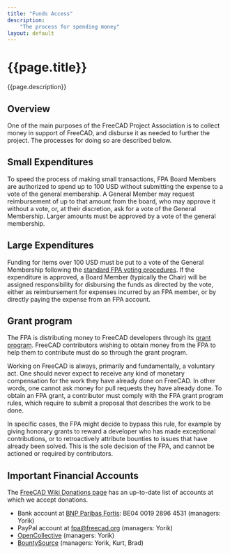 ```yaml
---
title: "Funds Access"
description:
    "The process for spending money"
layout: default
---
```


# {{page.title}}

{{page.description}}

## Overview

One of the main purposes of the FreeCAD Project Association is to collect money in support of FreeCAD, and disburse it as needed to further the project. The processes for doing so are described below.

## Small Expenditures

To speed the process of making small transactions, FPA Board Members are authorized to spend up to 100 USD without submitting the expense to a vote of the general membership. A General Member may request reimbursement of up to that amount from the board, who may approve it without a vote, or, at their discretion, ask for a vote of the General Membership. Larger amounts must be approved by a vote of the general membership.

## Large Expenditures

Funding for items over 100 USD must be put to a vote of the General Membership following the [standard FPA voting procedures](../process/voting.md). If the expenditure is approved, a Board Member (typically the Chair) will be assigned responsibility for disbursing the funds as directed by the vote, either as reimbursement for expenses incurred by an FPA member, or by directly paying the expense from an FPA account.

## Grant program

The FPA is distributing money to FreeCAD developers through its [grant program](../../_programs/FPADF_Announcement.md). FreeCAD contributors wishing to obtain money from the FPA to help them to contribute must do so through the grant program.

Working on FreeCAD is always, primarily and fundamentally, a voluntary act. One should never expect to receive any kind of monetary compensation for the work they have already done on FreeCAD. In other words, one cannot ask money for pull requests they have already done. To obtain an FPA grant, a contributor must comply with the FPA grant program rules, which require to submit a proposal that describes the work to be done.

In specific cases, the FPA might decide to bypass this rule, for example by giving honorary grants to reward a developer who has made exceptional contributions, or to retroactively attribute bounties to issues that have already been solved. This is the sole decision of the FPA, and cannot be actioned or required by contributors.

## Important Financial Accounts

The [FreeCAD Wiki Donations page](https://wiki.freecadweb.org/Donate) has an up-to-date list of accounts at which we accept donations.

* Bank account at [BNP Paribas Fortis](https://www.bnpparibasfortis.be/): BE04 0019 2896 4531 (managers: Yorik)
* PayPal account at fpa@freecad.org (managers: Yorik)
* [OpenCollective](https://opencollective.com/freecad) (managers: Yorik)
* [BountySource](https://app.bountysource.com/teams/freecad) (managers: Yorik, Kurt, Brad)
